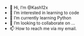 - 👋 Hi, I’m @Kash12x
- 👀 I’m interested in learning to code
- 🌱 I’m currently learning Python
- 💞️ I’m looking to collaborate on ...
- 📫 How to reach me via my email. 

<!---
Kash12x/Kash12x is a ✨ special ✨ repository because its `README.md` (this file) appears on your GitHub profile.
You can click the Preview link to take a look at your changes.
--->
